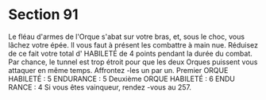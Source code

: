 # Section 91

Le fléau d'armes de l'Orque s'abat sur votre bras, et, sous le choc, vous lâchez votre épée.
Il vous faut à présent les combattre à main nue. Réduisez de ce fait votre total d' HABILETÉ
de 4 points pendant la durée du combat. Par chance, le tunnel est trop étroit pour que les
deux Orques puissent vous attaquer en même temps. Affrontez -les un par un.
Premier ORQUE
HABILETÉ  : 5 ENDURANCE  : 5
Deuxième ORQUE
HABILETÉ  : 6 ENDU RANCE  : 4
Si vous êtes vainqueur, rendez -vous au 257.